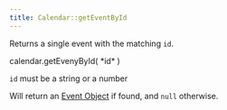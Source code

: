 ```yaml
---
title: Calendar::getEventById
---
```


Returns a single event with the matching `id`.

<div class='spec' markdown='1'>
calendar.getEvenyById( *id* )
</div>

`id` must be a string or a number

Will return an [Event Object](event-object) if found, and `null` otherwise.
